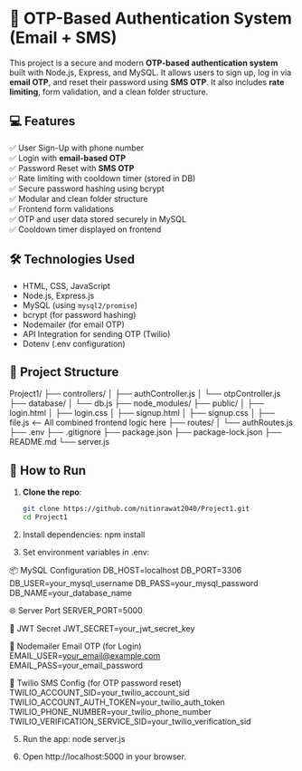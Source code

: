 #  🔐 OTP-Based Authentication System (Email + SMS)

This project is a secure and modern **OTP-based authentication system** built with Node.js, Express, and MySQL. It allows users to sign up, log in via **email OTP**, and reset their password using **SMS OTP**. It also includes **rate limiting**, form validation, and a clean folder structure.

## 💻 Features

✅ User Sign-Up with phone number  
✅ Login with **email-based OTP**  
✅ Password Reset with **SMS OTP**  
✅ Rate limiting with cooldown timer (stored in DB)  
✅ Secure password hashing using bcrypt  
✅ Modular and clean folder structure  
✅ Frontend form validations  
✅ OTP and user data stored securely in MySQL  
✅ Cooldown timer displayed on frontend

## 🛠️ Technologies Used

- HTML, CSS, JavaScript
- Node.js, Express.js
- MySQL (using `mysql2/promise`)
- bcrypt (for password hashing)
- Nodemailer (for email OTP)
- API Integration for sending OTP (Twilio)
- Dotenv (.env configuration)

## 📂 Project Structure

Project1/
├── controllers/
│ ├── authController.js
│ └── otpController.js
├── database/
│ └── db.js
├── node_modules/
├── public/
│ ├── login.html
│ ├── login.css
│ ├── signup.html
│ ├── signup.css
│ ├── file.js <-- All combined frontend logic here
├── routes/
│ └── authRoutes.js
├── .env
├── .gitignore
├── package.json
├── package-lock.json
├── README.md
└── server.js

## 🚀 How to Run

1. **Clone the repo**:

   ```bash
   git clone https://github.com/nitinrawat2040/Project1.git
   cd Project1
   ```

2. Install dependencies:
   npm install


3. Set environment variables in .env:

📦 MySQL Configuration
DB_HOST=localhost
DB_PORT=3306
DB_USER=your_mysql_username
DB_PASS=your_mysql_password
DB_NAME=your_database_name

🌐 Server Port
SERVER_PORT=5000

🔐 JWT Secret
JWT_SECRET=your_jwt_secret_key

📧 Nodemailer Email OTP (for Login)
EMAIL_USER=your_email@example.com
EMAIL_PASS=your_email_password

📲 Twilio SMS Config (for OTP password reset)
TWILIO_ACCOUNT_SID=your_twilio_account_sid
TWILIO_ACCOUNT_AUTH_TOKEN=your_twilio_auth_token
TWILIO_PHONE_NUMBER=your_twilio_phone_number
TWILIO_VERIFICATION_SERVICE_SID=your_twilio_verification_sid


5. Run the app:
   node server.js

6. Open http://localhost:5000 in your browser.
